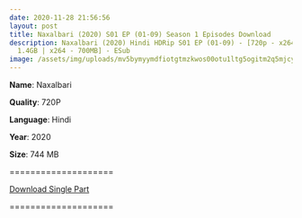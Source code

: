 ```yaml
---
date: 2020-11-28 21:56:56
layout: post
title: Naxalbari (2020) S01 EP (01-09) Season 1 Episodes Download
description: Naxalbari (2020) Hindi HDRip S01 EP (01-09) - [720p - x264 - AAC -
  1.4GB | x264 - 700MB] - ESub
image: /assets/img/uploads/mv5bymyymdfiotgtmzkwos00otu1ltg5ogitm2q5mjcynzc5mdjkxkeyxkfqcgdeqxvymti2mdyzmjc5._v1_.jpg
---
```

**Name**: Naxalbari

**Quality**: 720P

**Language**: Hindi

**Year**: 2020

**Size**: 744 MB

\====================

[Download Single Part](https://drive.unblocked.workers.dev/(%2520Telegram%2520%40isaiminidownload%2520)%2520-%2520Naxalbari%2520(2020)%2520Hindi%2520HDRip%2520S01%2520EP%2520(01-09)%2520-%2520x264%2520-%2520MP3%2520-%2520700MB%2520-%2520ESub.mkv?rootId=0AAyZvpd9eEttUk9PVA)

[](https://drive.unblocked.workers.dev/(%2520Telegram%2520%40isaiminidownload%2520)%2520-%2520Naxalbari%2520(2020)%2520Hindi%2520HDRip%2520S01%2520EP%2520(01-09)%2520-%2520x264%2520-%2520MP3%2520-%2520700MB%2520-%2520ESub.mkv?rootId=0AAyZvpd9eEttUk9PVA)====================
